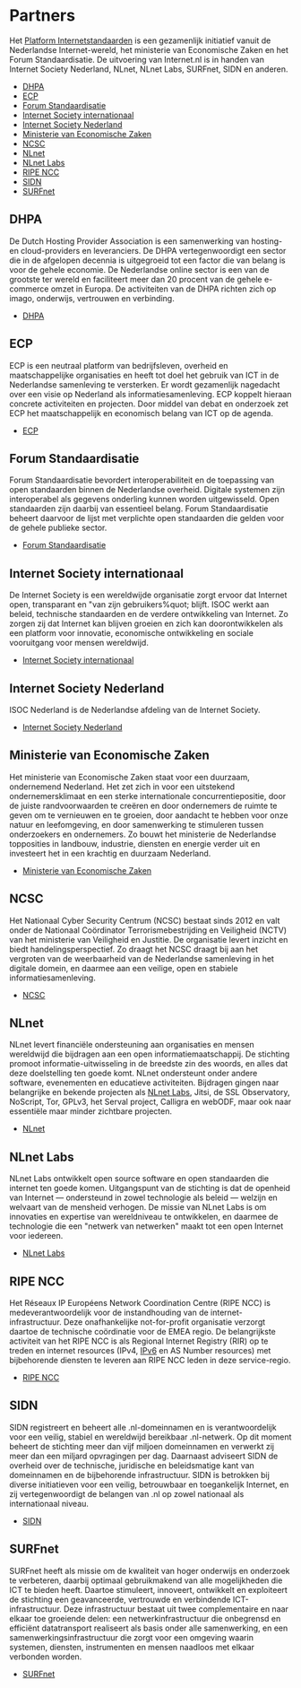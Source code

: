 # Partners

Het [Platform Internetstandaarden](/about/) is een gezamenlijk initiatief
vanuit de Nederlandse Internet-wereld, het ministerie van Economische Zaken en
het Forum Standaardisatie. De uitvoering van Internet.nl is in handen van
Internet Society Nederland, NLnet, NLnet Labs, SURFnet, SIDN en anderen.

- [DHPA](#dhpa)
- [ECP](#ecp)
- [Forum Standaardisatie](#forum-standaardisatie)
- [Internet Society internationaal](#internet-society-internationaal)
- [Internet Society Nederland](#internet-society-nederland)
- [Ministerie van Economische Zaken](#ministerie-van-economische-zaken)
- [NCSC](#ncsc)
- [NLnet](#nlnet)
- [NLnet Labs](#nlnet-labs)
- [RIPE NCC](#ripe-ncc)
- [SIDN](#sidn)
- [SURFnet](#surfnet)

## DHPA

De Dutch Hosting Provider Association is een samenwerking van hosting- en
cloud-providers en leveranciers. De DHPA vertegenwoordigt een sector die in de
afgelopen decennia is uitgegroeid tot een factor die van belang is voor de
gehele economie. De Nederlandse online sector is een van de grootste ter
wereld en faciliteert meer dan 20 procent van de gehele e-commerce omzet in
Europa. De activiteiten van de DHPA richten zich op imago, onderwijs,
vertrouwen en verbinding.

- [DHPA](https://www.dhpa.nl/)

## ECP

ECP is een neutraal platform van bedrijfsleven, overheid en maatschappelijke
organisaties en heeft tot doel het gebruik van ICT in de Nederlandse
samenleving te versterken. Er wordt gezamenlijk nagedacht over een visie op
Nederland als informatiesamenleving. ECP koppelt hieraan concrete activiteiten
en projecten. Door middel van debat en onderzoek zet ECP het maatschappelijk
en economisch belang van ICT op de agenda.

- [ECP](https://ecp.nl/)

## Forum Standaardisatie

Forum Standaardisatie bevordert interoperabiliteit en de toepassing van open
standaarden binnen de Nederlandse overheid. Digitale systemen zijn
interoperabel als gegevens onderling kunnen worden uitgewisseld. Open
standaarden zijn daarbij van essentieel belang. Forum Standaardisatie beheert
daarvoor de lijst met verplichte open standaarden die gelden voor de gehele
publieke sector.  

- [Forum Standaardisatie](https://www.forumstandaardisatie.nl/)

## Internet Society internationaal

De Internet Society is een wereldwijde organisatie zorgt ervoor dat Internet
open, transparant en &quot;van zijn gebruikers%quot; blijft. ISOC werkt aan
beleid, technische standaarden en de verdere ontwikkeling van Internet. Zo
zorgen zij dat Internet kan blijven groeien en zich kan doorontwikkelen als
een platform voor innovatie, economische ontwikkeling en sociale vooruitgang
voor mensen wereldwijd.

- [Internet Society internationaal](https://www.internetsociety.org/)

## Internet Society Nederland

ISOC Nederland is de Nederlandse afdeling van de Internet Society.

- [Internet Society Nederland](http://isoc.nl/)

## Ministerie van Economische Zaken

Het ministerie van Economische Zaken staat voor een duurzaam, ondernemend
Nederland. Het zet zich in voor een uitstekend ondernemersklimaat en een
sterke internationale concurrentiepositie, door de juiste randvoorwaarden te
creëren en door ondernemers de ruimte te geven om te vernieuwen en te groeien,
door aandacht te hebben voor onze natuur en leefomgeving, en door samenwerking
te stimuleren tussen onderzoekers en ondernemers. Zo bouwt het ministerie de
Nederlandse topposities in landbouw, industrie, diensten en energie verder uit
en investeert het in een krachtig en duurzaam Nederland.

- [Ministerie van Economische Zaken](http://www.rijksoverheid.nl/ministeries/ez)

## NCSC

Het Nationaal Cyber Security Centrum (NCSC) bestaat sinds 2012 en valt onder
de Nationaal Coördinator Terrorismebestrijding en Veiligheid (NCTV) van het
ministerie van Veiligheid en Justitie. De organisatie levert inzicht en biedt
handelingsperspectief. Zo draagt het NCSC draagt bij aan het vergroten van de
weerbaarheid van de Nederlandse samenleving in het digitale domein, en daarmee
aan een veilige, open en stabiele informatiesamenleving.

- [NCSC](https://www.ncsc.nl/)

## NLnet

NLnet levert financiële ondersteuning aan organisaties en mensen wereldwijd
die bijdragen aan een open informatiemaatschappij. De stichting promoot
informatie-uitwisseling in de breedste zin des woords, en alles dat deze
doelstelling ten goede komt. NLnet ondersteunt onder andere software,
evenementen en educatieve activiteiten. Bijdragen gingen naar belangrijke en
bekende projecten als [NLnet Labs](/partners/#NLnetLabs), Jitsi, de SSL
Observatory, NoScript, Tor, GPLv3, het Serval project, Calligra en webODF,
maar ook naar essentiële maar minder zichtbare projecten.

- [NLnet](https://nlnet.nl/)

## NLnet Labs

NLnet Labs ontwikkelt open source software en open standaarden die internet
ten goede komen. Uitgangspunt van de stichting is dat de openheid van Internet
&mdash; ondersteund in zowel technologie als beleid &mdash; welzijn en
welvaart van de mensheid verhogen. De missie van NLnet Labs is om innovaties
en expertise van wereldniveau te ontwikkelen, en daarmee de technologie die
een &quot;netwerk van netwerken&quot; maakt tot een open Internet voor
iedereen.

- [NLnet Labs](http://www.nlnetlabs.nl/)

## RIPE NCC

Het Réseaux IP Européens Network Coordination Centre (RIPE NCC) is
medeverantwoordelijk voor de instandhouding van de internet-infrastructuur.
Deze onafhankelijke not-for-profit organisatie verzorgt daartoe de technische
coördinatie voor de EMEA regio. De belangrijkste activiteit van het RIPE NCC
is als Regional Internet Registry (RIR) op te treden en internet resources
(IPv4, [IPv6](/faqs/ipv6/) en AS Number resources) met bijbehorende diensten
te leveren aan RIPE NCC leden in deze service-regio.

- [RIPE NCC](https://www.ripe.net/)

## SIDN

SIDN registreert en beheert alle .nl-domeinnamen en is verantwoordelijk voor
een veilig, stabiel en wereldwijd bereikbaar .nl-netwerk. Op dit moment
beheert de stichting meer dan vijf miljoen domeinnamen en verwerkt zij meer
dan een miljard opvragingen per dag. Daarnaast adviseert SIDN de overheid over
de technische, juridische en beleidsmatige kant van domeinnamen en de
bijbehorende infrastructuur. SIDN is betrokken bij diverse initiatieven voor
een veilig, betrouwbaar en toegankelijk Internet, en zij vertegenwoordigt de
belangen van .nl op zowel nationaal als internationaal niveau.

- [SIDN](https://www.sidn.nl/)

## SURFnet

SURFnet heeft als missie om de kwaliteit van hoger onderwijs en onderzoek te
verbeteren, daarbij optimaal gebruikmakend van alle mogelijkheden die ICT te
bieden heeft. Daartoe stimuleert, innoveert, ontwikkelt en exploiteert de
stichting een geavanceerde, vertrouwde en verbindende ICT-infrastructuur. Deze
infrastructuur bestaat uit twee complementaire en naar elkaar toe groeiende
delen: een netwerkinfrastructuur die onbegrensd en efficiënt datatransport
realiseert als basis onder alle samenwerking, en een
samenwerkingsinfrastructuur die zorgt voor een omgeving waarin systemen,
diensten, instrumenten en mensen naadloos met elkaar verbonden worden.

- [SURFnet](https://www.surf.nl/over-surf/werkmaatschappijen/surfnet)
